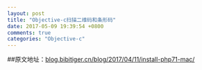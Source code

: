 ```yaml
---
layout: post
title: "Objective-c扫描二维码和条形码"
date: 2017-05-09 19:39:54 +0800
comments: true
categories: "Objective-c"
---
```


##原文地址：[blog.bibitiger.cn/blog/2017/04/11/install-php71-mac/](http://blog.bibitiger.cn/blog/2017/05/09/scanning-qrcode-barcode-image-oc/)
